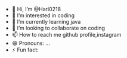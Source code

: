 - 👋 Hi, I’m @Hari0218
- 👀 I’m interested in coding
- 🌱 I’m currently learning java
- 💞️ I’m looking to collaborate on coding
- 📫 How to reach me github profile,instagram
- 😄 Pronouns: ...
- ⚡ Fun fact:

<!---
Hari0218/Hari0218 is a ✨ special ✨ repository because its `README.md` (this file) appears on your GitHub profile.
You can click the Preview link to take a look at your changes.
--->
